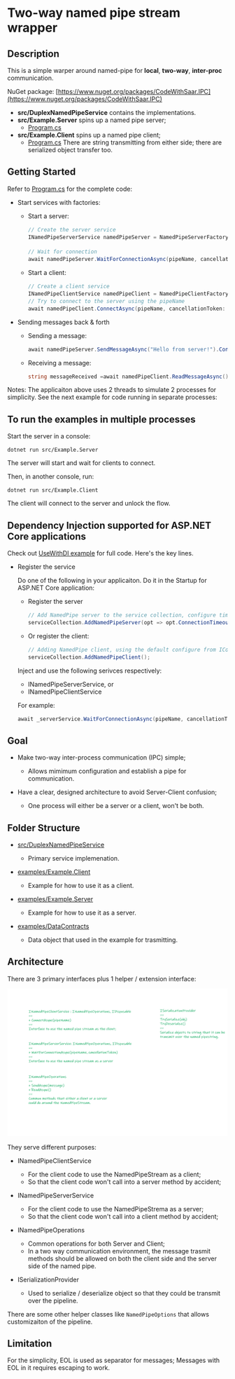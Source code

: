 # Two-way named pipe stream wrapper

## Description

This is a simple warper around named-pipe for **local**, **two-way**, **inter-proc** communication.

NuGet package: [https://www.nuget.org/packages/CodeWithSaar.IPC](https://www.nuget.org/packages/CodeWithSaar.IPC)

* **src/DuplexNamedPipeService** contains the implementations.
* **src/Example.Server** spins up a named pipe server;
  * [Program.cs](./examples/Example.Server/Program.cs)
* **src/Example.Client** spins up a named pipe client;
  * [Program.cs](./examples/Example.Client/Program.cs)
There are string transmitting from either side; there are serialized object transfer too.

## Getting Started

Refer to [Program.cs](examples/GetStartedConsole/Program.cs) for the complete code:

* Start services with factories:

  * Start a server:

    ```csharp
    // Create the server service
    INamedPipeServerService namedPipeServer = NamedPipeServerFactory.Instance.CreateNamedPipeService();

    // Wait for connection
    await namedPipeServer.WaitForConnectionAsync(pipeName, cancellationToken: default).ConfigureAwait(false);
    ```

  * Start a client:

    ```csharp
    // Create a client service
    INamedPipeClientService namedPipeClient = NamedPipeClientFactory.Instance.CreateNamedPipeService();
    // Try to connect to the server using the pipeName
    await namedPipeClient.ConnectAsync(pipeName, cancellationToken: default).ConfigureAwait(false);
    ```

* Sending messages back & forth

  * Sending a message:

    ```csharp
    await namedPipeServer.SendMessageAsync("Hello from server!").ConfigureAwait(false);
    ```

  * Receiving a message:

    ```csharp
    string messageReceived =await namedPipeClient.ReadMessageAsync().ConfigureAwait(false);
    ```

Notes: The applicaiton above uses 2 threads to simulate 2 processes for simplicity. See the next example for code running in separate processes:

## To run the examples in multiple processes

Start the server in a console:

```shell
dotnet run src/Example.Server
```

The server will start and wait for clients to connect.

Then, in another console, run:

```shell
dotnet run src/Example.Client
```

The client will connect to the server and unlock the flow.

## Dependency Injection supported for ASP.NET Core applications

Check out [UseWithDI example](examples\UseWithDI\Program.cs) for full code. Here's the key lines.

* Register the service

  Do one of the following in your applicaiton. Do it in the Startup for ASP.NET Core application:

  * Register the server

    ```csharp
    // Add NamedPipe server to the service collection, configure timeout by code
    serviceCollection.AddNamedPipeServer(opt => opt.ConnectionTimeout = TimeSpan.FromMinutes(2));
    ```

  * Or register the client:

    ```csharp
    // Adding NamedPipe client, using the default configure from IConfiguration
    serviceCollection.AddNamedPipeClient();
    ```

  Inject and use the following serivces respectively:

  * INamedPipeServerService, or
  * INamedPipeClientService

  For example:

    ```csharp
    await _serverService.WaitForConnectionAsync(pipeName, cancellationToken: default).ConfigureAwait(false);
    ```

## Goal

* Make two-way inter-process communication (IPC) simple;
  * Allows mimimum configuration and establish a pipe for communication.

* Have a clear, designed architecture to avoid Server-Client confusion;
  * One process will either be a server or a client, won't be both.

## Folder Structure

* [src/DuplexNamedPipeService](./src/DuplexNamedPipeService)
  * Primary service implemenation.

* [examples/Example.Client](./examples/Example.Client)
  * Example for how to use it as a client.

* [examples/Example.Server](./examples/Example.Server)
  * Example for how to use it as a server.

* [examples/DataContracts](./examples/DataContracts)
  * Data object that used in the example for trasmitting.

## Architecture

There are 3 primary interfaces plus 1 helper / extension interface:

![Image for all important interfaces](./img/architecture.png)

They serve different purposes:

* INamedPipeClientService

  * For the client code to use the NamedPipeStream as a client;
  * So that the client code won't call into a server method by accident;

* INamedPipeServerService

  * For the client code to use the NamedPipeStrema as a server;
  * So that the client code won't call into a client method by accident;

* INamedPipeOperations

  * Common operations for both Server and Client;
  * In a two way communication environment, the message trasmit methods should be allowed on both the client side and the server side of the named pipe.

* ISerializationProvider

  * Used to serialize / deserialize object so that they could be transmit over the pipeline.

There are some other helper classes like `NamedPipeOptions` that allows customizaiton of the pipeline.

## Limitation

For the simplicity, EOL is used as separator for messages; Messages with EOL in it requires escaping to work.
